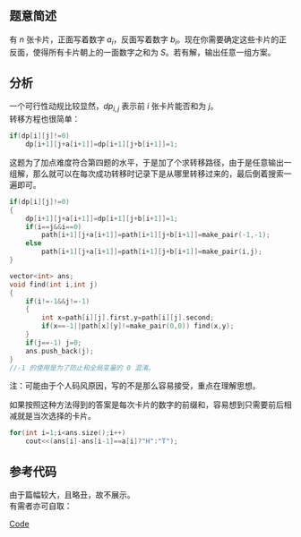 ## 题意简述

有 $n$ 张卡片，正面写着数字 $a_i$，反面写着数字 $b_i$。现在你需要确定这些卡片的正反面，使得所有卡片朝上的一面数字之和为 $S$。若有解，输出任意一组方案。

## 分析

一个可行性动规比较显然，$dp_{i,j}$ 表示前 $i$ 张卡片能否和为 $j$。   
转移方程也很简单：  

```cpp
if(dp[i][j]!=0)
	dp[i+1][j+a[i+1]]=dp[i+1][j+b[i+1]]=1;
```  

这题为了加点难度符合第四题的水平，于是加了个求转移路径，由于是任意输出一组解，那么就可以在每次成功转移时记录下是从哪里转移过来的，最后倒着搜索一遍即可。  

```cpp
if(dp[i][j]!=0)
{
	dp[i+1][j+a[i+1]]=dp[i+1][j+b[i+1]]=1;
	if(i==j&&i==0)
		path[i+1][j+a[i+1]]=path[i+1][j+b[i+1]]=make_pair(-1,-1);
	else
		path[i+1][j+a[i+1]]=path[i+1][j+b[i+1]]=make_pair(i,j);
}
```

```cpp
vector<int> ans;
void find(int i,int j)
{
	if(i!=-1&&j!=-1)
	{
		int x=path[i][j].first,y=path[i][j].second;
		if(x==-1||path[x][y]!=make_pair(0,0)) find(x,y);
	}
	if(j==-1) j=0;
	ans.push_back(j);
}
//-1 的使用是为了防止和全局变量的 0 混淆。
```
注：可能由于个人码风原因，写的不是那么容易接受，重点在理解思想。  

如果按照这种方法得到的答案是每次卡片的数字的前缀和，容易想到只需要前后相减就是当次选择的卡片。  

```cpp
for(int i=1;i<ans.size();i++)
	cout<<(ans[i]-ans[i-1]==a[i]?"H":"T"); 
```  

## 参考代码

由于篇幅较大，且略丑，故不展示。  
有需者亦可自取：  

[$\text{Code}$](https://www.luogu.com.cn/paste/jnmkr5ep)



